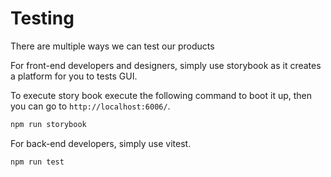 
# Testing

There are multiple ways we can test our products

For front-end developers and designers, simply use storybook as it creates a platform for you to tests GUI.

To execute story book execute the following command to boot it up, then you can go to `http://localhost:6006/`.

```bash
npm run storybook
```

For back-end developers, simply use vitest.

```bash
npm run test
```
